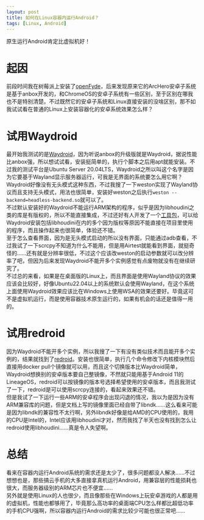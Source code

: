```yaml
---
layout: post
title: 如何在Linux容器内运行Android？
tags: [Linux, Android]
---
```


  原生运行Android肯定比虚拟机好！<!--more-->    

# 起因
  前段时间我在树莓派上安装了[openFyde](/2023/12/10/openfyde.html)，后来发现原来它的ArcHero安卓子系统是基于anbox开发的，和ChromeOS的安卓子系统有一些区别，至于区别在哪我也不是特别清楚。不过既然它的安卓子系统和Linux直接安装的没啥区别，那不如我试试看在普通的Linux上安装容器化的安卓系统效果怎么样？   

# 试用Waydroid
  最开始我测试的是[Waydroid](https://github.com/waydroid/waydroid)，因为听说anbox的升级版就是Waydroid，据说性能比anbox强，所以想试试看，安装挺简单的，执行个脚本之后用apt就能安装。不过我的测试平台是Ubuntu Server 20.04LTS，Waydroid之所以叫这个名字是因为它要基于Wayland显示服务器运行，可我是无界面的系统要怎么用它啊？Waydroid好像没有无头模式这种东西，不过我搜了一下weston实现了Wayland协议而且支持无头模式，用法也很简单，安装好weston之后执行`weston --backend=headless-backend.so`就可以了。   
  不过默认安装好的Waydroid不能运行ARM架构的程序，似乎是因为libhoudini之类的库是有版权的，所以不能直接集成，不过还好有人开发了一个[工具包](https://github.com/casualsnek/waydroid_script)，可以给Waydroid安装包括libhoudini在内的多个因为版权等原因不能直接在项目里使用的程序，而且操作起来也很简单，体验还不错。   
  至于怎么查看界面，因为是无头模式启动的所以没有界面，只能通过adb查看，不过我试了一下scrcpy不知道为什么不能用，但是用Airtest就能看到界面，就挺奇怪的……还有就是分辨率很低，不过这个应该改weston的启动参数就可以改分辨率了吧，但因为后来发现Waydroid不能开多个实例感觉有点废物就没有在继续研究了。   
  不过总的来看，如果是在桌面版的Linux上，而且界面是使用Wayland协议的效果应该会比较好，好像Ubuntu22.04以上的系统默认会使用Wayland，在这个系统上面使用Waydroid效果应该比在Windows上使用WSA的效果还要好。毕竟这可不是虚拟机运行，而是使用容器技术原生运行的，如果有机会的话还是值得一用的。   

# 试用redroid
  因为Waydroid不能开多个实例，所以我搜了一下有没有类似技术而且能开多个实例的，结果就找到了[redroid](https://github.com/remote-android)。安装也很简单，执行几个命令修改下内核模块然后直接用docker pull个镜像就可以用，而且这个切换版本比Waydroid简单，Waydroid想换别的安卓版本要自己整镜像，不然就只能用基于Android 11的LineageOS，redroid可以按镜像的版本号选择希望使用的安卓版本，而且我测试了一下，redroid是可以使用scrcpy连接的，看起来效果还不错。   
  但是我试了一下运行一些ARM的安卓程序会出现闪退的情况，我以为是因为没有ARM兼容库的问题，但是文档上写的镜像里面已经自带了libndk……这么看来可能是因为libndk的兼容性不太行啊，另外libndk好像是给AMD的CPU使用的，我用的CPU是Intel的，Intel应该用libhoudini才对，然而我找了半天也没有找到怎么让redroid使用libhoudini……真是令人失望啊。   

# 总结
  看来在容器内运行Android系统的需求还是太少了，很多问题都没人解决……不过想想也是，那些搞云手机的大多直接拿真机运行Android，用兼容层的性能损耗也很大，而服务器级别的ARM芯片也不便宜……   
  另外就是使用Linux的人也很少，而且像那些在Windows上玩安卓游戏的人都是用的虚拟机，性能也都够用了，毕竟那么高功率的桌面端CPU怎么样都比超低功率的手机CPU强啊，所以容器内运行Android的需求比较少可能也很正常吧……